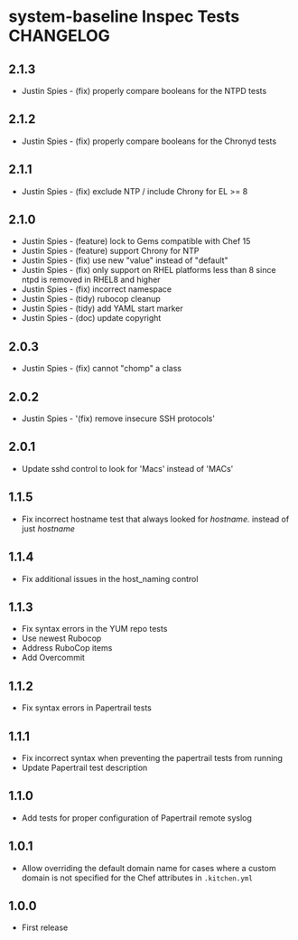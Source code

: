 # system-baseline Inspec Tests CHANGELOG

## 2.1.3

- Justin Spies - (fix) properly compare booleans for the NTPD tests

## 2.1.2

- Justin Spies - (fix) properly compare booleans for the Chronyd tests

## 2.1.1

- Justin Spies - (fix) exclude NTP / include Chrony for EL >= 8

## 2.1.0

- Justin Spies - (feature) lock to Gems compatible with Chef 15
- Justin Spies - (feature) support Chrony for NTP
- Justin Spies - (fix) use new "value" instead of "default"
- Justin Spies - (fix) only support on RHEL platforms less than 8 since ntpd is removed in RHEL8 and higher
- Justin Spies - (fix) incorrect namespace
- Justin Spies - (tidy) rubocop cleanup
- Justin Spies - (tidy) add YAML start marker
- Justin Spies - (doc) update copyright

## 2.0.3

- Justin Spies - (fix) cannot "chomp" a class

## 2.0.2

- Justin Spies - '(fix) remove insecure SSH protocols'

## 2.0.1

- Update sshd control to look for 'Macs' instead of 'MACs'

## 1.1.5

- Fix incorrect hostname test that always looked for _hostname._ instead of just _hostname_

## 1.1.4

- Fix additional issues in the host_naming control

## 1.1.3

- Fix syntax errors in the YUM repo tests
- Use newest Rubocop
- Address RuboCop items
- Add Overcommit

## 1.1.2

- Fix syntax errors in Papertrail tests

## 1.1.1

- Fix incorrect syntax when preventing the papertrail tests from running
- Update Papertrail test description

## 1.1.0

- Add tests for proper configuration of Papertrail remote syslog

## 1.0.1

- Allow overriding the default domain name for cases where a custom domain is not specified for the Chef attributes in
`.kitchen.yml`

## 1.0.0

- First release
